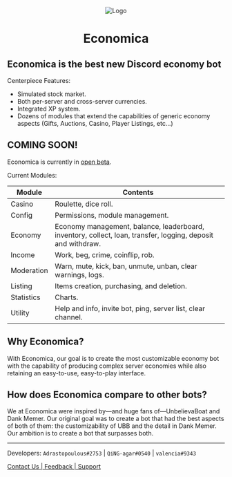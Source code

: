 <div align="center">

![Logo](https://cdn.discordapp.com/avatars/796906750569611294/34ba71dfc581a2662ec9ac250860b785.png?size=256)

# Economica

</div> 

## Economica is the best new Discord economy bot

Centerpiece Features:
- Simulated stock market.
- Both per-server and cross-server currencies.
- Integrated XP system.
- Dozens of modules that extend the capabilities of generic economy<br>
	aspects (Gifts, Auctions, Casino, Player Listings, etc...)

## COMING SOON!

Economica is currently in [open beta](https://discord.gg/EsZaEvNbds).

Current Modules:

| Module       | Contents                                                                                                      |
|--------------|---------------------------------------------------------------------------------------------------------------|       
| Casino       | Roulette, dice roll.                                                                                          |
| Config       | Permissions, module management.                                                                               |
| Economy      | Economy management, balance, leaderboard, inventory, collect, loan, transfer, logging, deposit and withdraw.  |
| Income       | Work, beg, crime, coinflip, rob.                                                                              |
| Moderation   | Warn, mute, kick, ban, unmute, unban, clear warnings, logs.                                                   |
| Listing      | Items creation, purchasing, and deletion.                                                                     |
| Statistics   | Charts.                                                                                                       |
| Utility      | Help and info, invite bot, ping, server list, clear channel.                                                  |

## Why Economica?

With Economica, our goal is to create the most customizable economy bot with the capability of producing complex server economies while also retaining an easy-to-use, easy-to-play interface.

## How does Economica compare to other bots?

We at Economica were inspired by—and huge fans of—UnbelievaBoat and Dank Memer. Our original goal was to create a bot that had the best aspects of both of them: the customizability of UBB and the detail in Dank Memer. Our ambition is to create a bot that surpasses both.

***

Developers: `Adrastopoulous#2753` | `QiNG-agar#0540` | `valencia#9343`

[Contact Us | Feedback | Support](https://discord.gg/EsZaEvNbds)
